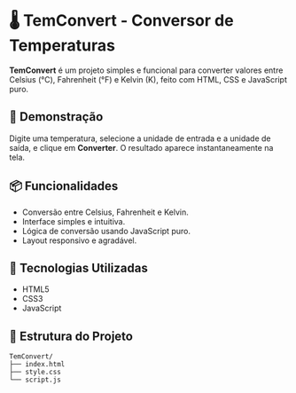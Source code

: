 # 🌡️ TemConvert - Conversor de Temperaturas

**TemConvert** é um projeto simples e funcional para converter valores entre Celsius (°C), Fahrenheit (°F) e Kelvin (K), feito com HTML, CSS e JavaScript puro.

## 🚀 Demonstração

Digite uma temperatura, selecione a unidade de entrada e a unidade de saída, e clique em **Converter**. O resultado aparece instantaneamente na tela.

## 📦 Funcionalidades

- Conversão entre Celsius, Fahrenheit e Kelvin.
- Interface simples e intuitiva.
- Lógica de conversão usando JavaScript puro.
- Layout responsivo e agradável.

## 🧪 Tecnologias Utilizadas

- HTML5
- CSS3
- JavaScript

## 📂 Estrutura do Projeto

```plaintext
TemConvert/
├── index.html
├── style.css
└── script.js

